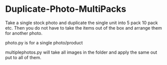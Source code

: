 # Duplicate-Photo-MultiPacks
Take a single stock photo and duplicate the single unit into 5 pack 10 pack etc. Then you do not have to take the items out of the box and arrange them for another photo.

photo.py is for a single photo/product

multiplephotos.py will take all images in the folder and apply the same out put to all of them.
